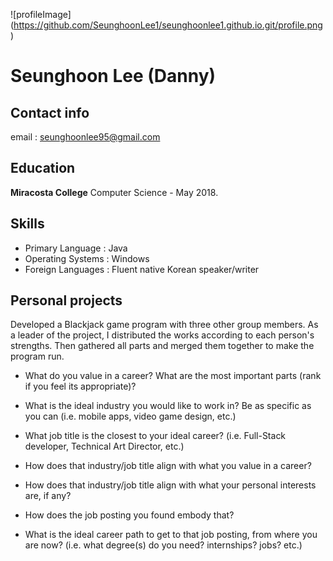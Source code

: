 ![profileImage] (https://github.com/SeunghoonLee1/seunghoonlee1.github.io.git/profile.png)

# Seunghoon Lee (Danny)

## Contact info
email : seunghoonlee95@gmail.com

## Education
**Miracosta College** Computer Science - May 2018. 

## Skills
* Primary Language : Java
* Operating Systems : Windows
* Foreign Languages : Fluent native Korean speaker/writer

## Personal projects
Developed a Blackjack game program with three other group members. As a leader of the project, I distributed the works according to each person's strengths. Then gathered all parts and merged them together to make the program run. 



* What do you value in a career? What are the most important parts (rank if you feel its appropriate)?

* What is the ideal industry you would like to work in? Be as specific as you can (i.e. mobile apps, video game design, etc.)

* What job title is the closest to your ideal career? (i.e. Full-Stack developer, Technical Art Director, etc.)

* How does that industry/job title align with what you value in a career?

* How does that industry/job title align with what your personal interests are, if any?

* How does the job posting you found embody that?

* What is the ideal career path to get to that job posting, from where you are now? (i.e. what degree(s) do you need? internships? jobs? etc.)



